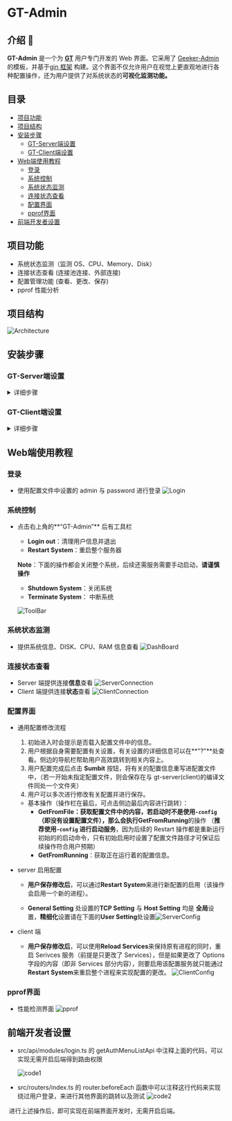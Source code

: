 # GT-Admin

## 介绍 📖

**GT-Admin** 是一个为 **[GT](https://github.com/ao-space/gt)** 用户专门开发的 Web 界面。它采用了 [Geeker-Admin](https://github.com/HalseySpicy/Geeker-Admin) 的模板，并基于[gin 框架](https://github.com/gin-gonic/gin) 构建。这个界面不仅允许用户在视觉上更直观地进行各种配置操作，还为用户提供了对系统状态的**可视化监测功能。**

## 目录

- [项目功能](#项目功能)
- [项目结构](#项目结构)
- [安装步骤](#安装步骤)
  - [GT-Server端设置](#gt-server端设置)
  - [GT-Client端设置](#gt-client端设置)
- [Web端使用教程](#web端使用教程)
  - [登录](#登录)
  - [系统控制](#系统控制)
  - [系统状态监测](#系统状态监测)
  - [连接状态查看](#连接状态查看)
  - [配置界面](#配置界面)
  - [pprof界面](#pprof界面)
- [前端开发者设置](#前端开发者设置)

## 项目功能

- 系统状态监测（监测 OS、CPU、Memory、Disk）
- 连接状态查看 (连接池连接、外部连接)
- 配置管理功能 (查看、更改、保存)
- pprof 性能分析

## 项目结构

![Architecture](src/assets/images/Architecture.png)

## 安装步骤

### GT-Server端设置

<details>
    <summary>详细步骤</summary>

1.  获取项目
    ```shell
    git clone https://github.com/huwf5/gt.git
    ```
2.  编译后端项目
    ```shell
    cd gt
    git checkout -b first origin/first   ## 暂时需要
    make release_server # 编译好的文件在release文件夹下
    ```
3.  编译前端项目
    ```shell
    cd web/front
    npm install
    ```
4.  编写 web 配置文件（**Web Setting** 请**详细**配置，其他配置后续可以在 web 中配置,建议**保存**在**release**文件夹中）
    <details>
    <summary>server.yaml</summary>
        
      ```yaml
    #server.yaml
    options:
    # General Setting (MUST!) :To start the gt-server
    # You can change it later on web page
      addr: 8080

    # Web Setting(Optional)
      # Whether to start the Web Server
      web: true
      #Set Web Addr
      webAddr: localhost
      webPort: 7000
      # Use to sign the jwt token(Validity Period: 6 hour)
      signingKey: signature
      # Use to login in the web page
      admin: server
      password: admin
      # Start the pprof services
      # need 'web' prop set to be true first
      pprof: true #(optional)
      ```

    </details>

5.  启动服务
    - 启动后端服务(切换至**release**文件夹)
      ```shell
      # Note you need to change the [] into your real location
      ./linux-amd64-server -config [path/to/server.yaml]   # start gt-server
      ./linux-amd64-client -config [path/to/client.yaml]   # start gt-client
      ```
    - 启动前端服务
      - a. 更改 proxy 设置（先检查下述文件，更改**PROXY**设置为对应的 web 后端 url，与 yaml 配置文件中保持一致，此处为 7000）
        ```ts
        //.env.development
        VITE_PROXY = [["/api", "http://localhost:7000"]];
        ```
      - b. 启动 web 服务
        ```shell
        npm run dev
        ```

</details>

### GT-Client端设置

<details>
    <summary>详细步骤</summary>

1. 获取项目
   ```shell
   git clone https://github.com/huwf5/gt.git
   ```
2. 编译后端项目
   ```shell
   cd gt
   git checkout -b first origin/first   ## 暂时需要
   make release_client # 编译好的文件在release文件夹下
   ```
3. 编译前端项目
   ```shell
   cd web/front
   npm install
   ```
4. 编写 web 配置文件（**Web Setting** 请**详细**配置，其他配置后续可以在 web 中配置,建议**保存**在**release**文件夹中）
   <details>
   <summary>client.yaml</summary>

   ```yaml
   #client.yaml
   options:
     # General Setting (MUST!) :To start the gt-client
     # You can change it later on web page
     id: id1
     remote: tcp://localhost:8080

     # Web Setting (Optional)
     # Whether to start the Web Server
     web: true
     # Set Web Addr
     webAddr: localhost
     webPort: 8000
     # Use to sign the jwt token(Validity Period: 6 hour)
     signingKey: signature
     # Use to login in the web page
     admin: client
     password: admin
     # Start the pprof services
     # need 'web' prop set to be true first
     pprof: true #(optional)
   ```

   </details>

5. 启动服务
   - 启动后端服务(切换至**release**文件夹)
     ```shell
     # Note you need to change the [] into your real location
     ./linux-amd64-client -config [path/to/client.yaml]   # start gt-client
     ```
   - 启动前端服务
     - a. 更改 proxy 设置（先检查下述文件，更改**PROXY**设置为对应的 web 后端 url，与 yaml 配置文件中保持一致,此处为 8000）
       ```ts
       //.env.development
       VITE_PROXY = [["/api", "http://localhost:8000"]];
       ```
     - b. 启动 web 服务
       ```shell
       npm run dev
       ```

</details>

## Web端使用教程

### 登录

- 使用配置文件中设置的 admin 与 password 进行登录
  ![Login](src/assets/images/Login.png)

### 系统控制

- 点击右上角的**“GT-Admin”** 后有工具栏

  - **Login out**：清理用户信息并退出
  - **Restart System**：重启整个服务器

  **Note**：下面的操作都会关闭整个系统，后续还需服务需要手动启动，**请谨慎操作**

  - **Shutdown System**：关闭系统
  - **Terminate System**： 中断系统

  ![ToolBar](src/assets/images/ToolBar.png)

### 系统状态监测

- 提供系统信息、DISK、CPU、RAM 信息查看
  ![DashBoard](src/assets/images/DashBoard.png)

### 连接状态查看

- Server 端提供连接**信息**查看
  ![ServerConnection](src/assets/images/ServerConnection.png)
- Client 端提供连接**状态**查看
  ![ClientConnection](src/assets/images/ClientConnection.png)

### 配置界面

- 通用配置修改流程

  1. 初始进入时会提示是否载入配置文件中的信息。
  2. 用户根据自身需要配置有关设置，有关设置的详细信息可以在**"?"**处查看。侧边的导航栏帮助用户高效跳转到相关内容上。
  3. 用户配置完成后点击 **Sumbit** 按钮，将有关的配置信息重写进配置文件中，（若一开始未指定配置文件，则会保存在与 gt-server(client)的编译文件同处一个文件夹）
  4. 用户可以多次进行修改有关配置并进行保存。

  - 基本操作（操作栏在最后，可点击侧边最后内容进行跳转）：
    - **GetFromFile：**获取配置文件中的内容，若启动时不是使用`-config` （即没有设置配置文件），那么会执行**GetFromRunning**的操作 （**推荐使用`-config` 进行启动服务**，因为后续的 Restart 操作都是重新运行初始的的启动命令，只有初始启用时设置了配置文件路径才可保证后续操作符合用户预期）
    - **GetFromRunning**：获取正在运行着的配置信息。

- server 启用配置

  - **用户保存修改后**，可以通过**Restart System**来进行新配置的启用（该操作会启用一个新的进程）。

  - **General Setting** 处设置的**TCP Setting** 与 **Host Setting** 均是 **全局**设置，**精细化**设置请在下面的**User Setting**处设置![ServerConfig](src/assets/images/ServerConfig.png)

- client 端

  - **用户保存修改后**，可以使用**Reload Services**来保持原有进程的同时，重启 Serivces 服务（前提是只更改了 Services），但是如果更改了 Options 字段的内容（即非 Services 部分内容），则要启用该配置服务就只能通过**Restart System**来重启整个进程来实现配置的更改。
    ![ClientConfig](src/assets/images/ClientConfig.png)

### pprof界面

- 性能检测界面
  ![pprof](src/assets/images/pprof.png)

## 前端开发者设置

- src/api/modules/login.ts 的 getAuthMenuListApi 中注释上面的代码，可以实现无需开启后端得到路由权限

  ![code1](src/assets/images/code1.png)

- src/routers/index.ts 的 router.beforeEach 函数中可以注释这行代码来实现绕过用户登录，来进行其他界面的跳转以及测试
  ![code2](src/assets/images/code2.png)

​ 进行上述操作后，即可实现在前端界面开发时，无需开启后端。
